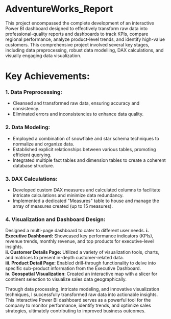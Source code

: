 # AdventureWorks_Report
This project encompassed the complete development of an interactive Power BI dashboard designed to effectively transform raw data into professional-quality reports and dashboards to track KPIs, compare regional performance, analyze product-level trends, and identify high-value customers.
This comprehensive project involved several key stages, including data preprocessing, robust data modelling, DAX calculations, and visually engaging data visualization.

# Key Achievements:
### 1. Data Preprocessing:
   - Cleansed and transformed raw data, ensuring accuracy and consistency.
   - Eliminated errors and inconsistencies to enhance data quality.

### 2. Data Modeling:
   - Employed a combination of snowflake and star schema techniques to normalize and organize data.
   - Established explicit relationships between various tables, promoting efficient querying.
   - Integrated multiple fact tables and dimension tables to create a coherent database structure.

### 3. DAX Calculations:
   - Developed custom DAX measures and calculated columns to facilitate intricate calculations and minimize data redundancy.
   - Implemented a dedicated "Measures" table to house and manage the array of measures created (up to 15 measures).
   
### 4. Visualization and Dashboard Design:
   Designed a multi-page dashboard to cater to different user needs.
**i. Executive Dashboard:** Showcased key performance indicators (KPIs), revenue trends, monthly revenue, and top products for executive-level insights.<br>
**ii. Customer Details Page:** Utilized a variety of visualization tools, charts, and matrices to present in-depth customer-related data.<br>
**iii. Product Detail Page:** Enabled drill-through functionality to delve into specific sub-product information from the Executive Dashboard.<br>
**iv. Geospatial Visualization**: Created an interactive map with a slicer for continent selection to visualize sales data geographically.<br>

Through data processing, intricate modeling, and innovative visualization techniques, I successfully transformed raw data into actionable insights. This interactive Power BI dashboard serves as a powerful tool for the company to monitor performance, identify trends, and optimize sales strategies, ultimately contributing to improved business outcomes.



